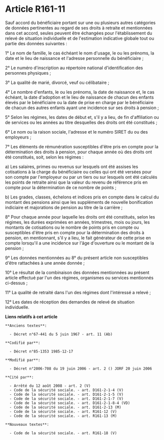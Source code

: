 # Article R161-11

Sauf accord du bénéficiaire portant sur une ou plusieurs autres catégories de données pertinentes au regard de ses droits à
retraite et mentionnées dans cet accord, seules peuvent être échangées pour l'établissement du relevé de situation
individuelle et de l'estimation indicative globale tout ou partie des données suivantes :

1° Le nom de famille, le cas échéant le nom d'usage, le ou les prénoms, la date et le lieu de naissance et l'adresse
personnelle du bénéficiaire ;

2° Le numéro d'inscription au répertoire national d'identification des personnes physiques ;

3° La qualité de marié, divorcé, veuf ou célibataire ;

4° Le nombre d'enfants, le ou les prénoms, la date de naissance et, le cas échéant, la date d'adoption et le lieu de
naissance de chacun des enfants élevés par le bénéficiaire ou la date de prise en charge par le bénéficiaire de chacun des
autres enfants ayant une incidence sur ses droits à pension ;

5° Selon les régimes, les dates de début et, s'il y a lieu, de fin d'affiliation ou de services ou les années au titre
desquelles des droits ont été constitués ;

6° Le nom ou la raison sociale, l'adresse et le numéro SIRET du ou des employeurs ;

7° Les éléments de rémunération susceptibles d'être pris en compte pour la détermination des droits à pension, pour chaque
année où des droits ont été constitués, soit, selon les régimes :

a) Les salaires, primes ou revenus sur lesquels ont été assises les cotisations à la charge du bénéficiaire ou celles qui ont
été versées pour son compte par l'employeur ou par un tiers ou sur lesquels ont été calculés les points de retraite ainsi que
la valeur du revenu de référence pris en compte pour la détermination de ce nombre de points ;

b) Les grades, classes, échelons et indices pris en compte dans le calcul du montant des pensions ainsi que les suppléments
de nouvelle bonification indiciaire et majorations de pension au titre de la carrière ;

8° Pour chaque année pour laquelle les droits ont été constitués, selon les régimes, les durées exprimées en années,
trimestres, mois ou jours, les montants de cotisations ou le nombre de points pris en compte ou susceptibles d'être pris en
compte pour la détermination des droits à pension, en mentionnant, s'il y a lieu, le fait générateur de cette prise en compte
lorsqu'il a une incidence sur l'âge d'ouverture ou le montant de la pension ;

9° Les données mentionnées au 8° du présent article non susceptibles d'être rattachées à une année donnée ;

10° Le résultat de la combinaison des données mentionnées au présent article effectué par l'un des régimes, organismes ou
services mentionnés ci-dessus ;

11° La qualité de retraité dans l'un des régimes dont l'intéressé a relevé ;

12° Les dates de réception des demandes de relevé de situation individuelle.

**Liens relatifs à cet article**

	**Anciens textes**:

	  - Décret n°67-441 du 5 juin 1967 - art. 11 (Ab)

	**Codifié par**:

	  - Décret n°85-1353 1985-12-17

	**Modifié par**:

	  - Décret n°2006-708 du 19 juin 2006 - art. 2 () JORF 20 juin 2006

	**Cité par**:

	  - Arrêté du 12 août 2008 - art. 2 (V)
	  - Code de la sécurité sociale. - art. D161-2-1-4 (V)
	  - Code de la sécurité sociale. - art. D161-2-1-5 (V)
	  - Code de la sécurité sociale. - art. D161-2-1-7 (V)
	  - Code de la sécurité sociale. - art. D161-2-1-8-4 (VD)
	  - Code de la sécurité sociale. - art. D161-2-13 (M)
	  - Code de la sécurité sociale. - art. R161-12 (V)
	  - Code de la sécurité sociale. - art. R161-13 (M)

	**Nouveaux textes**:

	  - Code de la sécurité sociale. - art. R161-18 (V)
